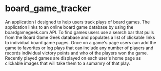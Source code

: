 # board_game_tracker

An application I designed to help users track plays of board games. The application links to an online board game database by using the boardgamegeek.com API. To find games 
users use a search bar that pulls from the Board Game Geek database and populates a list of clickable links to individual board game pages. Once on a game's page users can 
add the game to favorites or log plays that can include any number of players and records individual victory points and who of the players won the game. Recently played 
games are displayed on each user's home page as clickable images that will take them to a sumamry of that play.
